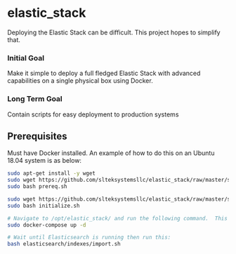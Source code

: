 # elastic_stack

Deploying the Elastic Stack can be difficult. This project hopes to simplify that.

### Initial Goal

Make it simple to deploy a full fledged Elastic Stack with advanced capabilities on a single physical box using Docker.

### Long Term Goal

Contain scripts for easy deployment to production systems

## Prerequisites
Must have Docker installed. An example of how to do this on an Ubuntu 18.04 system is as below:

```bash
sudo apt-get install -y wget
sudo wget https://github.com/slteksystemsllc/elastic_stack/raw/master/scripts/prereq.sh
sudo bash prereq.sh

sudo wget https://github.com/slteksystemsllc/elastic_stack/raw/master/scripts/initialize.sh
sudo bash initialize.sh

# Navigate to /opt/elastic_stack/ and run the following command.  This will start the stack in daemon mode.
sudo docker-compose up -d

# Wait until Elasticsearch is running then run this:
bash elasticsearch/indexes/import.sh
```

